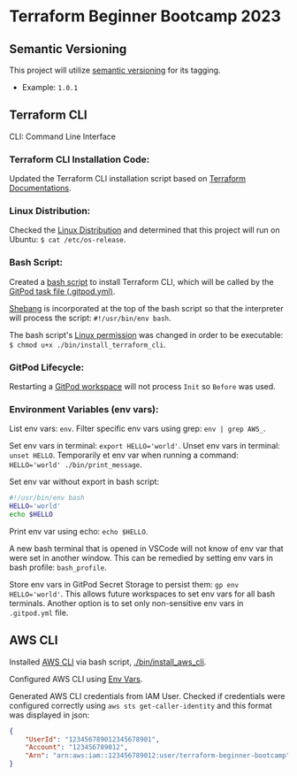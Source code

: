 # Terraform Beginner Bootcamp 2023

## Semantic Versioning

This project will utilize [semantic versioning](https://semver.org/) for its tagging. 
- Example: `1.0.1`

## Terraform CLI

CLI: Command Line Interface

### Terraform CLI Installation Code:

Updated the Terraform CLI installation script based on [Terraform Documentations](https://developer.hashicorp.com/terraform/tutorials/aws-get-started/install-cli). 

### Linux Distribution: 

Checked the [Linux Distribution](https://opensource.com/article/18/6/linux-version) and determined that this project will run on Ubuntu: ```$ cat /etc/os-release```.

### Bash Script:

Created a [bash script](./bin/install_terraform_cli) to install Terraform CLI, which will be called by the [GitPod task file (.gitpod.yml)](.gitpod.yml).

[Shebang](https://en.wikipedia.org/wiki/Shebang_(Unix)) is incorporated at the top of the bash script so that the interpreter will process the script: ```#!/usr/bin/env bash```.

The bash script's [Linux permission](https://en.wikipedia.org/wiki/Chmod) was changed in order to be executable: ```$ chmod u+x ./bin/install_terraform_cli```.

### GitPod Lifecycle: 

Restarting a [GitPod workspace](https://www.gitpod.io/docs/configure/workspaces/tasks) will not process ```Init``` so ```Before``` was used. 

### Environment Variables (env vars):

List env vars: ```env```. Filter specific env vars using grep: ```env | grep AWS_```.

Set env vars in terminal: ```export HELLO='world'```. Unset env vars in terminal: ```unset HELLO```. Temporarily et env var when running a command: ```HELLO='world' ./bin/print_message```.

 Set env var without export in bash script: 
 ```sh
 #!/usr/bin/env bash
 HELLO='world'
 echo $HELLO
 ```

Print env var using echo: ```echo $HELLO```.

A new bash terminal that is opened in VSCode will not know of env var that were set in another window. This can be remedied by setting env vars in bash profile: ```bash_profile```.

Store env vars in GitPod Secret Storage to persist them: ```gp env HELLO='world'```. This allows future workspaces to set env vars for all bash terminals. Another option is to set only non-sensitive env vars in ```.gitpod.yml``` file. 

## AWS CLI

Installed [AWS CLI](https://docs.aws.amazon.com/cli/latest/userguide/getting-started-install.html) via bash script, [./bin/install_aws_cli](./bin/install_aws_cli).

Configured AWS CLI using [ Env Vars](https://docs.aws.amazon.com/cli/latest/userguide/cli-configure-envvars.html).

Generated AWS CLI credentials from IAM User. Checked if credentials were configured correctly using ```aws sts get-caller-identity``` and this format was displayed in json:
```json
{
    "UserId": "123456789012345678901",
    "Account": "123456789012",
    "Arn": "arn:aws:iam::123456789012:user/terraform-beginner-bootcamp"
}
```


